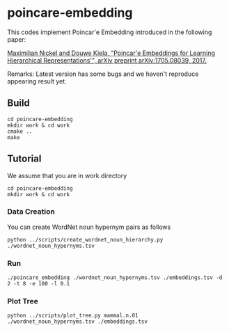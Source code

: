 # poincare-embedding

This codes implement Poincar\'e Embedding introduced in the following paper:

[Maximilian Nickel and Douwe Kiela, "Poincar\'e Embeddings for Learning Hierarchical Representations'", arXiv preprint arXiv:1705.08039, 2017.](https://arxiv.org/abs/1705.08039)

Remarks: Latest version has some bugs and we haven't reproduce appearing result yet.
    
## Build

```shell
cd poincare-embedding
mkdir work & cd work
cmake ..
make
```

## Tutorial

We assume that you are in work directory


```shell
cd poincare-embedding
mkdir work & cd work
```

### Data Creation

You can create WordNet noun hypernym pairs as follows

```shell
python ../scripts/create_wordnet_noun_hierarchy.py ./wordnet_noun_hypernyms.tsv
```

### Run

```shell
./poincare_embedding ./wordnet_noun_hypernyms.tsv ./embeddings.tsv -d 2 -t 8 -e 100 -l 0.1
```
### Plot Tree

```shell
python ../scripts/plot_tree.py mammal.n.01 ./wordnet_noun_hypernyms.tsv ./embeddings.tsv
```
